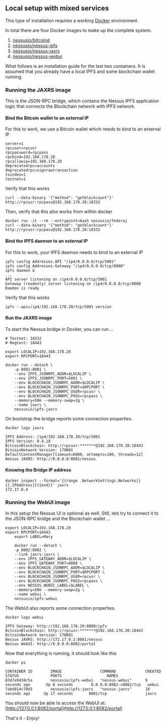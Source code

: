 ## Local setup with mixed services

This type of installation requires a working [Docker](https://www.docker.com/community-edition#/download) environment.

In total there are four Docker images to make up the complete system.

1. [nessusio/bitcoind](https://hub.docker.com/r/nessusio/bitcoind)
2. [nessusio/nessus-ipfs](https://hub.docker.com/r/nessusio/ipfs)
3. [nessusio/nessus-jaxrs](https://hub.docker.com/r/nessusio/ipfs-jaxrs)
4. [nessusio/nessus-webui](https://hub.docker.com/r/nessusio/ipfs-webui)

What follows is an installation guide for the last two containers.
It is assumed that you already have a local IPFS and some blockchain wallet running.

### Running the JAXRS image

This is the JSON-RPC bridge, which contains the Nessus IPFS application logic that connects the Blockchain network with IPFS network.

#### Bind the Bitcoin wallet to an external IP

For this to work, we use a Bitcoin wallet which needs to bind to an external IP

    server=1
    rpcuser=rpcusr
    rpcpassword=rpcpass
    rpcbind=192.168.178.20
    rpcallowip=192.168.178.20
    deprecatedrpc=accounts
    deprecatedrpc=signrawtransaction
    txindex=1
    testnet=1

Verify that this works

    curl --data-binary '{"method": "getblockcount"}' http://rpcusr:rpcpass@192.168.178.20:18332

Then, verify that this also works from within docker

    docker run -it --rm --entrypoint=bash nessusio/fedoraj
    curl --data-binary '{"method": "getblockcount"}' http://rpcusr:rpcpass@192.168.178.20:18332

#### Bind the IPFS daemon to an external IP

For this to work, your IPFS daemon needs to bind to an external IP

    ipfs config Addresses.API "/ip4/0.0.0.0/tcp/5001"
    ipfs config Addresses.Gateway "/ip4/0.0.0.0/tcp/8080"
    ipfs daemon &
    ...
    API server listening on /ip4/0.0.0.0/tcp/5001
    Gateway (readonly) server listening on /ip4/0.0.0.0/tcp/8080
    Daemon is ready

Verify that this works

    ipfs --api=/ip4/192.168.178.20/tcp/5001 version

#### Run the JAXRS image

To start the Nessus bridge in Docker, you can run ...

	# Testnet: 18332
	# Regtest: 18443
	
	export LOCALIP=192.168.178.20
	export RPCPORT=18443

    docker run --detach \
        -p 8081:8081 \
        --env IPFS_JSONRPC_ADDR=$LOCALIP \
        --env IPFS_JSONRPC_PORT=5001 \
        --env BLOCKCHAIN_JSONRPC_ADDR=$LOCALIP \
        --env BLOCKCHAIN_JSONRPC_PORT=$RPCPORT \
        --env BLOCKCHAIN_JSONRPC_USER=rpcusr \
        --env BLOCKCHAIN_JSONRPC_PASS=rpcpass \
        --memory=50m --memory-swap=2g \
        --name jaxrs \
        nessusio/ipfs-jaxrs

On bootstrap the bridge reports some connection properties.

    docker logs jaxrs

    IPFS Address: /ip4/192.168.178.20/tcp/5001
    IPFS Version: 0.4.18
    BitcoinBlockchain: http://rpcusr:*******@192.168.178.20:18443
    BitcoinNetwork Version: 170001
    DefaultContentManager[timeout=6000, attempts=100, threads=12]
    Nessus JAXRS: http://0.0.0.0:8081/nessus

#### Knowing the Bridge IP address

	docker inspect --format='{{range .NetworkSettings.Networks}}{{.IPAddress}}{{end}}' jaxrs
	172.17.0.4

### Running the WebUI image

In this setup the Nessus UI is optional as well. Still, lets try to connect it to the JSON-RPC bridge and the Blockchain wallet  ...

	export LOCALIP=192.168.178.20
	export RPCPORT=18443
    	export LABEL=Mary

    	docker run --detach \
        -p 8082:8082 \
        --link jaxrs:jaxrs \
        --env IPFS_GATEWAY_ADDR=$LOCALIP \
        --env IPFS_GATEWAY_PORT=8080 \
        --env BLOCKCHAIN_JSONRPC_ADDR=$LOCALIP \
        --env BLOCKCHAIN_JSONRPC_PORT=$RPCPORT \
        --env BLOCKCHAIN_JSONRPC_USER=rpcusr \
        --env BLOCKCHAIN_JSONRPC_PASS=rpcpass \
        --env NESSUS_WEBUI_LABEL=$LABEL \
        --memory=50m --memory-swap=2g \
        --name webui \
        nessusio/ipfs-webui

The WebUI also reports some connection properties.

    docker logs webui

    IPFS Gateway: http://192.168.178.20:8080/ipfs
    BitcoinBlockchain: http://rpcusr:*******@192.168.178.20:18443
    BitcoinNetwork Version: 170001
    Nessus JAXRS: http://172.17.0.2:8081/nessus
    Nessus WebUI: http://0.0.0.0:8082/portal

Now that everything is running, it should look like this

    docker ps

    CONTAINER ID        IMAGE                 COMMAND             CREATED             STATUS              PORTS                    NAMES
    83d7e9434c5a        nessusio/ipfs-webui   "nessus-webui"      9 seconds ago       Up 8 seconds        0.0.0.0:8082->8082/tcp   webui
    7abd814c70d3        nessusio/ipfs-jaxrs   "nessus-jaxrs"      18 seconds ago      Up 17 seconds       8081/tcp                 jaxrs

You should now be able to access the WebUI at: [http://127.0.0.1:8082/portal](http://127.0.0.1:8082/portal)

That's it - Enjoy!

